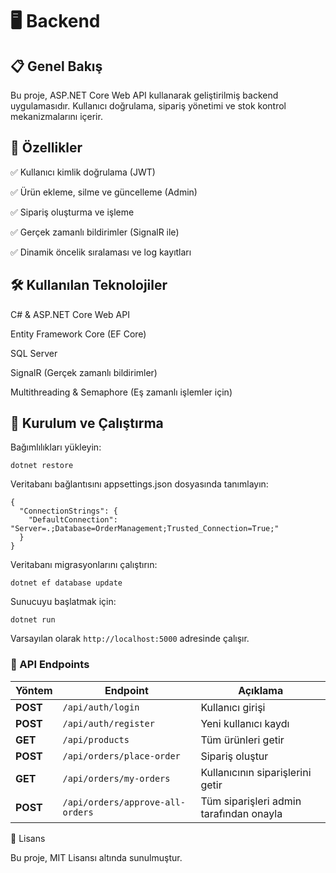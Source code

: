 # 🖥 Backend

## 📋 Genel Bakış

Bu proje, ASP.NET Core Web API kullanarak geliştirilmiş backend uygulamasıdır. Kullanıcı doğrulama, sipariş yönetimi ve stok kontrol mekanizmalarını içerir.

## 🚀 Özellikler

✅ Kullanıcı kimlik doğrulama (JWT)

✅ Ürün ekleme, silme ve güncelleme (Admin)

✅ Sipariş oluşturma ve işleme

✅ Gerçek zamanlı bildirimler (SignalR ile)

✅ Dinamik öncelik sıralaması ve log kayıtları

## 🛠 Kullanılan Teknolojiler

C# & ASP.NET Core Web API

Entity Framework Core (EF Core)

SQL Server

SignalR (Gerçek zamanlı bildirimler)

Multithreading & Semaphore (Eş zamanlı işlemler için)

## 🔧 Kurulum ve Çalıştırma

Bağımlılıkları yükleyin:
```
dotnet restore
```
Veritabanı bağlantısını appsettings.json dosyasında tanımlayın:
```
{
  "ConnectionStrings": {
    "DefaultConnection": "Server=.;Database=OrderManagement;Trusted_Connection=True;"
  }
}
```

Veritabanı migrasyonlarını çalıştırın:
```
dotnet ef database update
```
Sunucuyu başlatmak için:
```
dotnet run
```
Varsayılan olarak ```http://localhost:5000``` adresinde çalışır.

### 🔗 API Endpoints

| Yöntem  | Endpoint                        | Açıklama                             |
|---------|--------------------------------|---------------------------------|
| **POST** | `/api/auth/login`             | Kullanıcı girişi                 |
| **POST** | `/api/auth/register`          | Yeni kullanıcı kaydı               |
| **GET**  | `/api/products`               | Tüm ürünleri getir                  |
| **POST** | `/api/orders/place-order`      | Sipariş oluştur                    |
| **GET**  | `/api/orders/my-orders`       | Kullanıcının siparişlerini getir  |
| **POST** | `/api/orders/approve-all-orders` | Tüm siparişleri admin tarafından onayla |

📜 Lisans

Bu proje, MIT Lisansı altında sunulmuştur.
